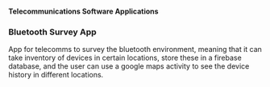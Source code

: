 #### Telecommunications Software Applications ####
### Bluetooth Survey App ###

App for telecomms to survey the bluetooth environment, meaning that it can take inventory of devices in certain locations, store these in a firebase database, and 
the user can use a google maps activity to see the device history in different locations.


